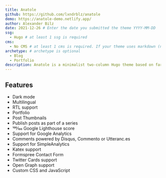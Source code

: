 ```yaml
---
title: Anatole
github: https://github.com/lxndrblz/anatole
demo: https://anatole-demo.netlify.app/
author: Alexander Bilz
date: 2021-12-26 # Enter the date you submitted the theme YYYY-MM-DD
ssg:
  - Hugo # at least 1 ssg is required
cms:
  - No CMS # at least 1 cms is required. If your theme uses markdown (no CMS) the cms should be "No CMS"
archetype: # archetype is optional
  - Blog
  - Portfolio
description: Anatole is a minimalist two-column Hugo theme based on farbox-theme-Anatole.
---
```


## Features

* Dark mode
* Multilingual
* RTL support
* Portfolio
* Post Thumbnails
* Publish posts as part of a series
* 100⁄100 Google Lighthouse score
* Support for Google Analytics
* Comments powered by Disqus, Commento or Utteranc.es
* Support for SimpleAnalytics
* Katex support
* Formspree Contact Form
* Twitter Cards support
* Open Graph support
* Custom CSS and JavaScript

